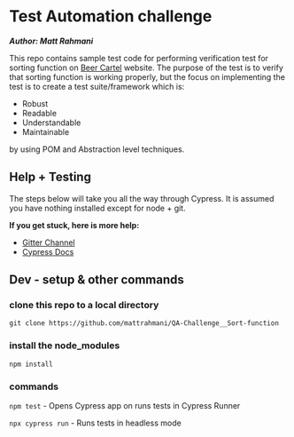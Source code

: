 # Test Automation challenge

***Author: Matt Rahmani***

This repo contains sample test code for performing verification test for sorting function on [Beer Cartel](https://craftcartel.com.au/) website.
The purpose of the test is to verify that sorting function is working properly, but the focus on implementing the test is to create a test suite/framework which is:

- Robust
- Readable
- Understandable
- Maintainable

by using POM and Abstraction level techniques.

## Help + Testing

The steps below will take you all the way through Cypress. It is assumed you have nothing installed except for node + git.

**If you get stuck, here is more help:**

- [Gitter Channel](https://gitter.im/cypress-io/cypress)
- [Cypress Docs](https://on.cypress.io)

## Dev - setup & other commands

### clone this repo to a local directory

```git clone https://github.com/mattrahmani/QA-Challenge__Sort-function```

### install the node_modules

```npm install```

### commands

```npm test```                  - Opens Cypress app on runs tests in Cypress Runner

```npx cypress run```           - Runs tests in headless mode
